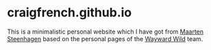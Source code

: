 # craigfrench.github.io

This is a minimalistic personal website which I have got from [Maarten Steenhagen](http://msteenhagen.github.io) based on  the personal pages of the [Wayward Wild](http://waywardwild.com) team.
